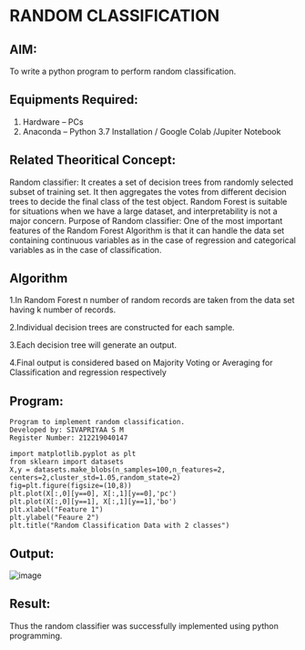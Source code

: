 # RANDOM CLASSIFICATION
## AIM:
To write a python program to perform random classification.

## Equipments Required:
1. Hardware – PCs
2. Anaconda – Python 3.7 Installation / Google Colab /Jupiter Notebook

## Related Theoritical Concept:
Random classifier:
It creates a set of decision trees from randomly selected subset of training set. It then
aggregates the votes from different decision trees to decide the final class of the test
object. Random Forest is suitable for situations when we have a large dataset, and
interpretability is not a major concern.
Purpose of Random classifier:
One of the most important features of the Random Forest Algorithm is that it can
handle the data set containing continuous variables as in the case of regression and
categorical variables as in the case of classification.

## Algorithm
1.In Random Forest n number of random records are taken from the data set having
k number of records.

2.Individual decision trees are constructed for each sample.

3.Each decision tree will generate an output.

4.Final output is considered based on Majority Voting or Averaging for Classification
and regression respectively
<br>
## Program:
```
Program to implement random classification.
Developed by: SIVAPRIYAA S M
Register Number: 212219040147

import matplotlib.pyplot as plt
from sklearn import datasets
X,y = datasets.make_blobs(n_samples=100,n_features=2,
centers=2,cluster_std=1.05,random_state=2)
fig=plt.figure(figsize=(10,8))
plt.plot(X[:,0][y==0], X[:,1][y==0],'pc')
plt.plot(X[:,0][y==1], X[:,1][y==1],'bo')
plt.xlabel("Feature 1")
plt.ylabel("Feaure 2")
plt.title("Random Classification Data with 2 classes")
```

## Output:
![image](https://user-images.githubusercontent.com/89241229/169958628-9bfa1b4b-46d7-46be-9bc5-29475be23d4e.png)


## Result:
Thus the random classifier was successfully implemented using python programming.
